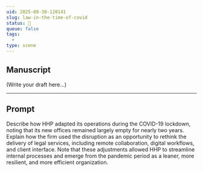 ```yaml
---
uid: 2025-08-30-120141
slug: law-in-the-time-of-covid
status: 💬
queue: false
tags:
  - 
type: scene
---
```

## Manuscript

(Write your draft here...)

---

## Prompt

Describe how HHP adapted its operations during the COVID-19 lockdown, noting that its new offices remained largely empty for nearly two years.
Explain how the firm used the disruption as an opportunity to rethink the delivery of legal services, including remote collaboration, digital workflows, and client interface.
Note that these adjustments allowed HHP to streamline internal processes and emerge from the pandemic period as a leaner, more resilient, and more efficient organization.
